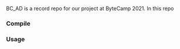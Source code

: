 BC_AD is a record repo for our project at ByteCamp 2021. In this repo



### Compile 





### Usage

